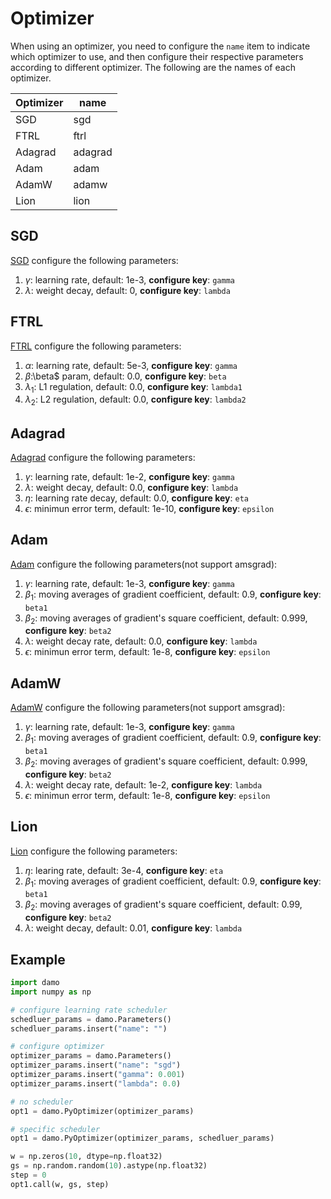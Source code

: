 # Optimizer

When using an optimizer, you need to configure the `name` item to indicate which optimizer to use, and then configure their respective parameters according to different optimizer. The following are the names of each optimizer.

| Optimizer | name    |
| --------- | ------- |
| SGD       | sgd     |
| FTRL      | ftrl    |
| Adagrad   | adagrad |
| Adam      | adam    |
| AdamW     | adamw   |
| Lion      | lion    |

## SGD

[SGD](https://pytorch.org/docs/stable/generated/torch.optim.SGD.html#torch.optim.SGD) configure the following parameters:

1. $\gamma$: learning rate, default: 1e-3, **configure key**: `gamma`
2. $\lambda$: weight decay, default: 0, **configure key**: `lambda`

## FTRL

[FTRL](https://static.googleusercontent.com/media/research.google.com/zh-CN//pubs/archive/37013.pdf) configure the following parameters:

1. $\alpha$: learning rate, default: 5e-3, **configure key**: `gamma`
2. $\beta:$\\beta$ param, default: 0.0, **configure key**: `beta`
3. $\lambda_1$: L1 regulation, default: 0.0, **configure key**: `lambda1`
4. $\lambda_2$: L2 regulation, default: 0.0, **configure key**: `lambda2`

## Adagrad

[Adagrad](https://pytorch.org/docs/stable/generated/torch.optim.Adagrad.html#torch.optim.Adagrad) configure the following parameters:

1. $\gamma$: learning rate, default: 1e-2, **configure key**: `gamma`
2. $\lambda$: weight decay, default: 0.0, **configure key**: `lambda`
3. $\eta$: learning rate decay, default: 0.0, **configure key**: `eta`
4. $\epsilon$: minimun error term, default: 1e-10, **configure key**: `epsilon`

## Adam

[Adam](https://pytorch.org/docs/stable/generated/torch.optim.Adam.html#torch.optim.Adam) configure the following parameters(not support amsgrad):

1. $\gamma$: learning rate, default: 1e-3, **configure key**: `gamma`
2. $\beta_1$: moving averages of gradient coefficient, default: 0.9, **configure key**: `beta1`
3. $\beta_2$: moving averages of gradient's square coefficient, default: 0.999, **configure key**: `beta2`
4. $\lambda$: weight decay rate, default: 0.0, **configure key**: `lambda`
5. $\epsilon$: minimun error term, default: 1e-8, **configure key**: `epsilon`

## AdamW

[AdamW](https://pytorch.org/docs/stable/generated/torch.optim.AdamW.html#torch.optim.AdamW) configure the following parameters(not support amsgrad):

1. $\gamma$: learning rate, default: 1e-3, **configure key**: `gamma`
2. $\beta_1$: moving averages of gradient coefficient, default: 0.9, **configure key**: `beta1`
3. $\beta_2$: moving averages of gradient's square coefficient, default: 0.999, **configure key**: `beta2`
4. $\lambda$: weight decay rate, default: 1e-2, **configure key**: `lambda`
5. $\epsilon$: minimun error term, default: 1e-8, **configure key**: `epsilon`

## Lion

[Lion](https://arxiv.org/abs/2302.06675) configure the following parameters:

1. $\eta$: learing rate, default: 3e-4, **configure key**: `eta`
2. $\beta_1$: moving averages of gradient coefficient, default: 0.9, **configure key**: `beta1`
3. $\beta_2$: moving averages of gradient's square coefficient, default: 0.99, **configure key**: `beta2`
4. $\lambda$: weight decay, default: 0.01, **configure key**: `lambda`

## Example

```python
import damo
import numpy as np

# configure learning rate scheduler
schedluer_params = damo.Parameters()
schedluer_params.insert("name": "")

# configure optimizer
optimizer_params = damo.Parameters()
optimizer_params.insert("name": "sgd")
optimizer_params.insert("gamma": 0.001)
optimizer_params.insert("lambda": 0.0)

# no scheduler
opt1 = damo.PyOptimizer(optimizer_params)

# specific scheduler
opt1 = damo.PyOptimizer(optimizer_params, schedluer_params)

w = np.zeros(10, dtype=np.float32)
gs = np.random.random(10).astype(np.float32)
step = 0
opt1.call(w, gs, step)
```